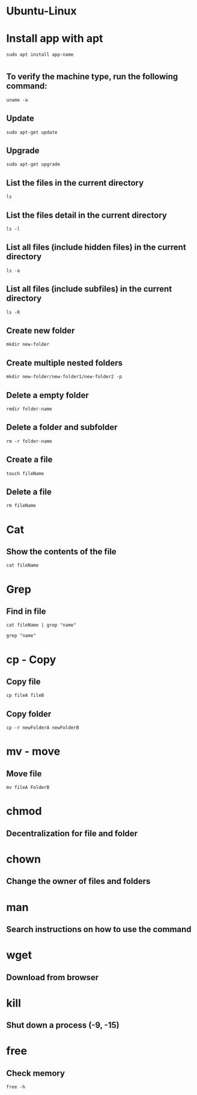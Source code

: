# Ubuntu-Linux

# Install app with apt
```
sudo apt install app-name
```

#
## To verify the machine type, run the following command:
```
uname -a
```

## Update
```
sudo apt-get update
```

## Upgrade
```
sudo apt-get upgrade
```

## List the files in the current directory
```
ls
```

## List the files detail in the current directory
```
ls -l
```
## List all files (include hidden files) in the current directory
```
ls -a
```
## List all files (include subfiles) in the current directory
```
ls -R
```
## Create new folder
```
mkdir new-folder
```
## Create multiple nested folders
```
mkdir new-folder/new-folder1/new-folder2 -p
```
## Delete a empty folder
```
rmdir folder-name
```
## Delete a folder and subfolder
```
rm -r folder-name
```
## Create a file
```
touch fileName
```
## Delete a file
```
rm fileName
```
# Cat
## Show the contents of the file
```
cat fileName
```

# Grep
## Find in file
```
cat fileName | grep "name"
```
```
grep "name"
```

# cp - Copy
## Copy file
```
cp fileA fileB
```
## Copy folder
```
cp -r newFolderA newFolderB
```
# mv - move
## Move file
```
mv fileA FolderB
```

# chmod
## Decentralization for file and folder

# chown
## Change the owner of files and folders

# man
## Search instructions on how to use the command

# wget
## Download from browser

# kill
## Shut down a process (-9, -15)

# free
## Check memory
```
free -h
```

